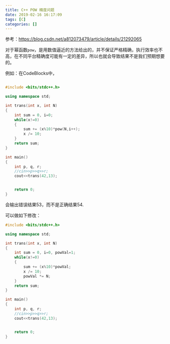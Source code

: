 ```yaml
---
title: C++ POW 精度问题
date: 2019-02-16 16:17:09
tags: [C]
categories: []
---
```



参考：https://blog.csdn.net/a812073479/article/details/21292065

对于幂函数`pow`，是用数值逼近的方法给出的，并不保证严格精确，执行效率也不高，在不同平台精确度可能有一定的差异，所以也就会导致结果不是我们预期想要的。

例如：在CodeBlocks中，

```C++

#include <bits/stdc++.h>

using namespace std;

int trans(int x, int N)
{
    int sum = 0, i=0;
    while(x!=0)
    {
        sum += (x%10)*pow(N,i++);
        x /= 10;
    }
    return sum;
}

int main()
{
    int p, q, r;
    //cin>>p>>q>>r;
    cout<<trans(42,13);


    return 0;
}
```

会输出错误结果53，而不是正确结果54.

可以做如下修改：

```C++
#include <bits/stdc++.h>

using namespace std;

int trans(int x, int N)
{
    int sum = 0, i=0, powVal=1;
    while(x!=0)
    {
        sum += (x%10)*powVal;
        x /= 10;
        powVal *= N;
    }
    return sum;
}

int main()
{
    int p, q, r;
    //cin>>p>>q>>r;
    cout<<trans(42,13);


    return 0;
}
```

